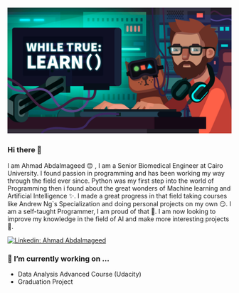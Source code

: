 ### ![988277](988277.jpg)

### Hi there 👋

I am Ahmad Abdalmageed :blush: , I am a Senior Biomedical Engineer at Cairo University. I found passion in programming and has been working my way through the field ever since. Python was my first step into the world of Programming then i found about the great wonders of Machine learning and Artificial Intelligence :sparkles:. I made a great progress in that field taking courses like Andrew Ng`s Specialization and doing personal projects on my own :smirk:. I am a self-taught Programmer, I am proud of that :muscle:. I am now looking to improve my knowledge in the field of AI and make more interesting projects :raised_hands:.   

[![Linkedin: Ahmad Abdalmageed](https://img.shields.io/badge/-AhmadAbdalmageed-blue?style=flat-square&logo=Linkedin&logoColor=white&link=https://www.linkedin.com/in/ahmed-abdelmageed-134a50151/)](https://www.linkedin.com/in/ahmed-abdelmageed-134a50151/)

### 🔭 I’m currently working on ...

- Data Analysis Advanced Course (Udacity)
- Graduation Project 

<!--
**Ahmad-Abdalmageed/Ahmad-Abdalmageed** is a ✨ _special_ ✨ repository because its `README.md` (this file) appears on your GitHub profile.

Here are some ideas to get you started:

- 🔭 I’m currently working on ...
- 🌱 I’m currently learning ...
- 👯 I’m looking to collaborate on ...
- 🤔 I’m looking for help with ...
- 💬 Ask me about ...
- 📫 How to reach me: ...
- 😄 Pronouns: ...
- ⚡ Fun fact: ...
-->
